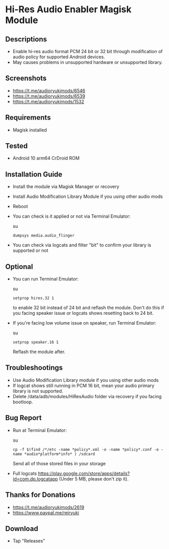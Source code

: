 # Hi-Res Audio Enabler Magisk Module

## Descriptions
- Enable hi-res audio format PCM 24 bit or 32 bit through modification of audio policy for supported Android devices. 
- May causes problems in unsupported hardware or unsupported library.

## Screenshots
- https://t.me/audioryukimods/6546
- https://t.me/audioryukimods/6539
- https://t.me/audioryukimods/1532

## Requirements
- Magisk installed

## Tested
- Android 10 arm64 CrDroid ROM

## Installation Guide
- Install the module via Magisk Manager or recovery
- Install Audio Modification Library Module if you using other audio mods
- Reboot
- You can check is it applied or not via Terminal Emulator:

  su

  `dumpsys media.audio_flinger`

- You can check via logcats and filter "bit" to confirm your library is supported or not

## Optional
- You can run Terminal Emulator:

  su

  `setprop hires.32 1`

  to enable 32 bit instead of 24 bit and reflash the module. Don't do this if you facing speaker issue or logcats shows resetting back to 24 bit.

- If you're facing low volume issue on speaker, run Terminal Emulator:

  su

  `setprop speaker.16 1`

  Reflash the module after.

## Troubleshootings
- Use Audio Modification Library module if you using other audio mods
- If logcat shows still running in PCM 16 bit, mean your audio primary library is not supported.
- Delete /data/adb/modules/HiResAudio folder via recovery if you facing bootloop.

## Bug Report
- Run at Terminal Emulator:
  
  su

  `cp -f $(find /*/etc -name *policy*.xml -o -name *policy*.conf -o -name *audio*platform*info* ) /sdcard`

  Send all of those stored files in your storage
 
- Full logcats https://play.google.com/store/apps/details?id=com.dp.logcatapp  (Under 5 MB, please don't zip it).

## Thanks for Donations
- https://t.me/audioryukimods/2619
- https://www.paypal.me/reiryuki

## Download
- Tap "Releases"
